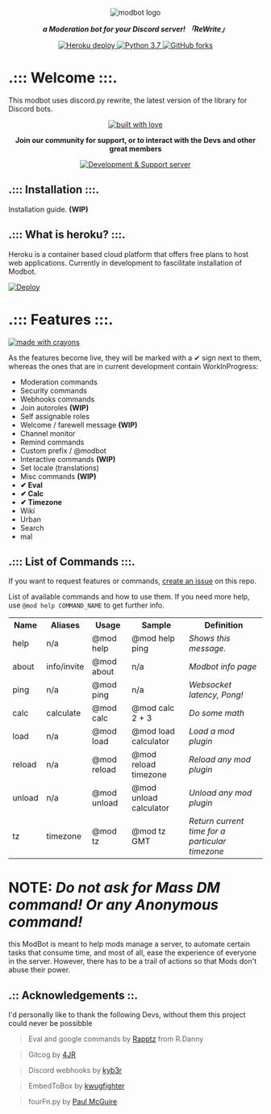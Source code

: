 <div align="center">
<p>
<img src="https://i.imgur.com/NHDkkaW.png" alt="modbot logo" />
</p>
<p><i><b>a Moderation bot for your Discord server! 「ReWrite」</b></i></p>
</div>

<div align="center">
<a href="https://heroku.com/deploy?template=https://github.com/WebKide/modbot">
<img src="https://img.shields.io/badge/deploy_to-heroku-997FBC.svg?style=for-the-badge" alt="Heroku deploy" />
</a>

<a href="https://www.python.org/download/releases/3.0/">
<img src="https://img.shields.io/badge/python-3.7-7289DA.svg?style=for-the-badge" alt="Python 3.7" />
</a>

<a href="https://github.com/kyb3r/modmail/">
<img src="https://img.shields.io/github/forks/WebKide/modbot.svg?style=for-the-badge" alt="GitHub forks" />
</a>
</div>

# .::: Welcome :::.
This modbot uses discord.py rewrite, the latest version of the library for Discord bots.

<div align="center">
<a href="#">
<img src="http://forthebadge.com/images/badges/built-with-love.svg?style=for-the-badge" alt="built with love" />
</a>
</div>
<div align="center">
  <p><b>Join our community for support, or to interact with the Devs and other great members</b></p>
<p><a href="https://discord.gg/HDJZnEj"><img src="https://discordapp.com/api/guilds/540072370527010841/widget.png?style=banner2" alt="Development & Support server" /></a></p>
</div>

## .::: Installation :::.

Installation guide. <b>(WIP)</b>

## .::: What is heroku? :::.

Heroku is a container based cloud platform that offers free plans to host web applications. Currently in development to fascilitate installation of Modbot. 

[![Deploy](https://www.herokucdn.com/deploy/button.png)](https://heroku.com/deploy?template=https://github.com/WebKide/modbot/tree/master)

# .::: Features :::.
<div>
<a href="#">
<img src="http://forthebadge.com/images/badges/made-with-crayons.svg?style=for-the-badge" alt="made with crayons" />
</a>
</div>

As the features become live, they will be marked with a ✔ sign next to them, whereas the ones that are in current development contain WorkInProgress: 

* Moderation commands
* Security commands
* Webhooks commands
* Join autoroles <b>(WIP)</b>
* Self assignable roles
* Welcome / farewell message <b>(WIP)</b>
* Channel monitor
* Remind commands
* Custom prefix / @modbot
* Interactive commands <b>(WIP)</b>
* Set locale (translations)
* Misc commands <b>(WIP)</b>
* <b>✔ Eval
* ✔ Calc
* ✔ Timezone</b>
* Wiki
* Urban
* Search
* mal

## .::: List of Commands :::.

If you want to request features or commands, [create an issue](https://github.com/WebKide/modbot/issues) on this repo.

List of available commands and how to use them. If you need more help, use `@mod help COMMAND_NAME` to get further info.

<table style="width:100%">
  <tr>
    <th>Name</th>
    <th>Aliases</th> 
    <th>Usage</th>
    <th>Sample</th>
    <th>Definition</th>
  </tr>
  <tr>
    <td>help</td>
    <td> n/a </td>
    <td>@mod help</td>
    <td>@mod help ping</td>
    <td><em>Shows this message.</em></td>
  </tr>
  <tr>
    <td>about</td>
    <td>info/invite</td>
    <td>@mod about</td>
    <td> n/a </td>
    <td><em>Modbot info page</em></td>
  </tr>
  <tr>
    <td>ping</td>
    <td> n/a </td> 
    <td>@mod ping</td>
    <td> n/a </td>
    <td><em>Websocket latency, Pong!</em></td>
  </tr>
  <tr>
    <td>calc</td>
    <td>calculate</td> 
    <td>@mod calc</td>
    <td>@mod calc 2 + 3</td>
    <td><em>Do some math</em></td>
  </tr>
  <tr>
    <td>load</td>
    <td> n/a </td> 
    <td>@mod load</td>
    <td>@mod load calculator</td>
    <td><em>Load a mod plugin</em></td>
  </tr>
  <tr>
    <td>reload</td>
    <td> n/a </td> 
    <td>@mod reload</td>
    <td>@mod reload timezone</td>
    <td><em>Reload any mod plugin</em></td>
  </tr>
  <tr>
    <td>unload</td>
    <td> n/a </td> 
    <td>@mod unload</td>
    <td>@mod unload calculator</td>
    <td><em>Unload any mod plugin</em></td>
  </tr>
  <tr>
    <td>tz</td>
    <td>timezone</td> 
    <td>@mod tz</td>
    <td>@mod tz GMT</td>
    <td><em>Return current time for a particular timezone</em></td>
  </tr>
  
</table>

NOTE: *Do not ask for Mass DM command! Or any Anonymous command!*
=
this ModBot is meant to help mods manage a server, to automate certain tasks that consume time, and most of all, ease the experience of everyone in the server. However, there has to be a trail of actions so that Mods don't abuse their power. 

## .:: Acknowledgements ::.

I'd personally like to thank the following Devs, without them this project could never be possibble

> Eval and google commands by [Rapptz](https://github.com/Rapptz) from R.Danny

> Gitcog by [4JR](https://github.com/fourjr/)

> Discord webhooks by [kyb3r](https://github.com/kyb3r/dhooks/)

> EmbedToBox by [kwugfighter](https://github.com/kwugfighter)

> fourFn.py by [Paul McGuire](http://pyparsing.wikispaces.com/file/view/fourFn.py)

